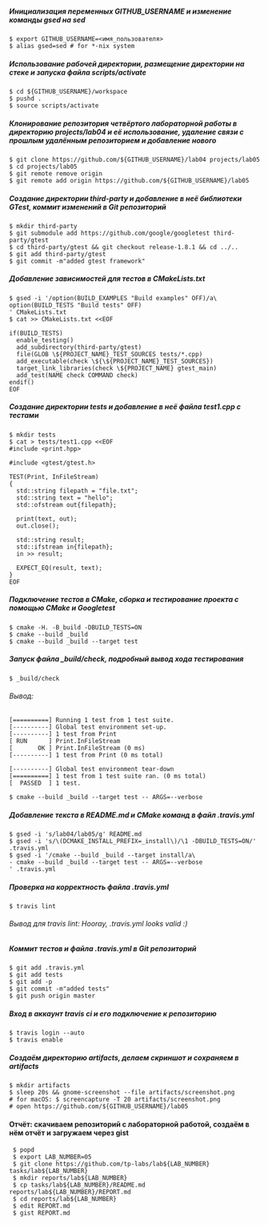 ##### Инициализация переменных GITHUB_USERNAME и изменение команды gsed на sed
```
$ export GITHUB_USERNAME=<имя_пользователя>
$ alias gsed=sed # for *-nix system
```
##### Использование рабочей директории, размещение директории на стеке и запуска файла scripts/activate
```
$ cd ${GITHUB_USERNAME}/workspace
$ pushd .
$ source scripts/activate
```
##### Клонирование репозитория четвёртого лабораторной работы в директорию projects/lab04 и её использование, удаление связи с прошлым удалённым репозиторием и добавление нового
```
$ git clone https://github.com/${GITHUB_USERNAME}/lab04 projects/lab05
$ cd projects/lab05
$ git remote remove origin
$ git remote add origin https://github.com/${GITHUB_USERNAME}/lab05
```
##### Создание директории third-party и добавление в неё библиотеки GTest, коммит изменений в Git репозиторий
```
$ mkdir third-party
$ git submodule add https://github.com/google/googletest third-party/gtest
$ cd third-party/gtest && git checkout release-1.8.1 && cd ../..
$ git add third-party/gtest
$ git commit -m"added gtest framework"
```
##### Добавление зависимостей для тестов в CMakeLists.txt
```
$ gsed -i '/option(BUILD_EXAMPLES "Build examples" OFF)/a\
option(BUILD_TESTS "Build tests" OFF)
' CMakeLists.txt
$ cat >> CMakeLists.txt <<EOF

if(BUILD_TESTS)
  enable_testing()
  add_subdirectory(third-party/gtest)
  file(GLOB \${PROJECT_NAME}_TEST_SOURCES tests/*.cpp)
  add_executable(check \${\${PROJECT_NAME}_TEST_SOURCES})
  target_link_libraries(check \${PROJECT_NAME} gtest_main)
  add_test(NAME check COMMAND check)
endif()
EOF
```
##### Создание директории tests и добавление в неё файла test1.cpp с тестами
```
$ mkdir tests
$ cat > tests/test1.cpp <<EOF
#include <print.hpp>

#include <gtest/gtest.h>

TEST(Print, InFileStream)
{
  std::string filepath = "file.txt";
  std::string text = "hello";
  std::ofstream out{filepath};

  print(text, out);
  out.close();

  std::string result;
  std::ifstream in{filepath};
  in >> result;

  EXPECT_EQ(result, text);
}
EOF
```
##### Подключение тестов в CMake, сборка и тестирование проекта с помощью CMake и Googletest
```
$ cmake -H. -B_build -DBUILD_TESTS=ON
$ cmake --build _build
$ cmake --build _build --target test
```
##### Запуск файла _build/check, подробный вывод хода тестирования
```
$ _build/check
```
###### Вывод:
```
[==========] Running 1 test from 1 test suite.
[----------] Global test environment set-up.
[----------] 1 test from Print
[ RUN      ] Print.InFileStream
[       OK ] Print.InFileStream (0 ms)
[----------] 1 test from Print (0 ms total)

[----------] Global test environment tear-down
[==========] 1 test from 1 test suite ran. (0 ms total)
[  PASSED  ] 1 test.

```
```
$ cmake --build _build --target test -- ARGS=--verbose
```
##### Добавление текста в README.md и CMake команд в файл .travis.yml
```
$ gsed -i 's/lab04/lab05/g' README.md
$ gsed -i 's/\(DCMAKE_INSTALL_PREFIX=_install\)/\1 -DBUILD_TESTS=ON/' .travis.yml
$ gsed -i '/cmake --build _build --target install/a\
- cmake --build _build --target test -- ARGS=--verbose
' .travis.yml
```
##### Проверка на корректность файла .travis.yml
```
$ travis lint
```
###### Вывод для travis lint: Hooray, .travis.yml looks valid :)
##### Коммит тестов и файла .travis.yml в Git репозиторий
```
$ git add .travis.yml
$ git add tests
$ git add -p
$ git commit -m"added tests"
$ git push origin master
```
##### Вход в аккаунт travis ci и его подключение к репозиторию
```
$ travis login --auto
$ travis enable
```
##### Создаём директорию artifacts, делаем скриншот и сохраняем в artifacts
```
$ mkdir artifacts
$ sleep 20s && gnome-screenshot --file artifacts/screenshot.png
# for macOS: $ screencapture -T 20 artifacts/screenshot.png
# open https://github.com/${GITHUB_USERNAME}/lab05
```
#### Отчёт: скачиваем репозиторий с лабораторной работой, создаём в нём отчёт и загружаем через gist
```
 $ popd
 $ export LAB_NUMBER=05
 $ git clone https://github.com/tp-labs/lab${LAB_NUMBER} tasks/lab${LAB_NUMBER}
 $ mkdir reports/lab${LAB_NUMBER}
 $ cp tasks/lab${LAB_NUMBER}/README.md reports/lab${LAB_NUMBER}/REPORT.md
 $ cd reports/lab${LAB_NUMBER}
 $ edit REPORT.md
 $ gist REPORT.md
```
